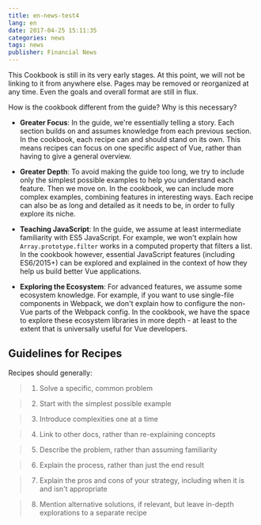```yaml
---
title: en-news-test4
lang: en
date: 2017-04-25 15:11:35
categories: news
tags: news
publisher: Financial News
---
```


This Cookbook is still in its very early stages. At this point, we will not be linking to it from anywhere else. Pages may be removed or reorganized at any time. Even the goals and overall format are still in flux.


<!-- more -->

How is the cookbook different from the guide? Why is this necessary?

- __Greater Focus__: In the guide, we're essentially telling a story. Each section builds on and assumes knowledge from each previous section. In the cookbook, each recipe can and should stand on its own. This means recipes can focus on one specific aspect of Vue, rather than having to give a general overview.

- __Greater Depth__: To avoid making the guide too long, we try to include only the simplest possible examples to help you understand each feature. Then we move on. In the cookbook, we can include more complex examples, combining features in interesting ways. Each recipe can also be as long and detailed as it needs to be, in order to fully explore its niche.

- __Teaching JavaScript__: In the guide, we assume at least intermediate familiarity with ES5 JavaScript. For example, we won't explain how `Array.prototype.filter` works in a computed property that filters a list. In the cookbook however, essential JavaScript features (including ES6/2015+) can be explored and explained in the context of how they help us build better Vue applications.

- __Exploring the Ecosystem__: For advanced features, we assume some ecosystem knowledge. For example, if you want to use single-file components in Webpack, we don't explain how to configure the non-Vue parts of the Webpack config. In the cookbook, we have the space to explore these ecosystem libraries in more depth - at least to the extent that is universally useful for Vue developers.

## Guidelines for Recipes

Recipes should generally:

> 1. Solve a specific, common problem

> 2. Start with the simplest possible example

> 3. Introduce complexities one at a time

> 4. Link to other docs, rather than re-explaining concepts

> 5. Describe the problem, rather than assuming familiarity

> 6. Explain the process, rather than just the end result

> 7. Explain the pros and cons of your strategy, including when it is and isn't appropriate

> 8. Mention alternative solutions, if relevant, but leave in-depth explorations to a separate recipe
